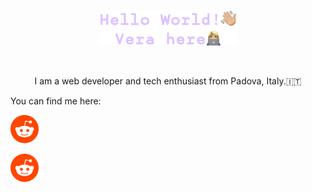 <p align="center"><a href=""><img alt="Hello World, Vera here." src="./assets/HelloWorld.png" /></a></p>
</br>
<p align="center" font-family="">I am a web developer and tech enthusiast from Padova, Italy.🇮🇹</p> 

<p>You can find me here:</p>
<p><a href="https://www.reddit.com/user/veratimo"> <img height="45px" width="45px" alt="Reddit logo" src="./assets/reddit-logo.png" /></a></p> 
<p><a href="https://www.instagram.com/timova.dev"> <img height="45px" width="45px" alt="Instagram logo" src="./assets/reddit-logo.png" /></a></p> 
